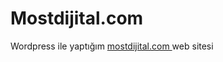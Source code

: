# Mostdijital.com

Wordpress ile yaptığım <a href= "mostdijital.com" > mostdijital.com </a> web sitesi
